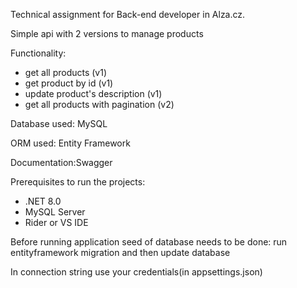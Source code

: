Technical assignment for Back-end developer in Alza.cz.

Simple api with 2 versions to manage products

Functionality:
- get all products (v1)
- get product by id (v1)
- update product's description (v1)
- get all products with pagination (v2)
  
Database used: MySQL

ORM used: Entity Framework

Documentation:Swagger

Prerequisites to run the projects:
- .NET 8.0
- MySQL Server
- Rider or VS IDE
  
Before running application seed of database needs to be done: run entityframework migration and then update database

In connection string use your credentials(in appsettings.json)
